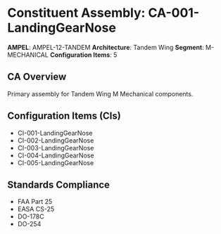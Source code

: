 # Constituent Assembly: CA-001-LandingGearNose

**AMPEL**: AMPEL-12-TANDEM
**Architecture**: Tandem Wing
**Segment**: M-MECHANICAL
**Configuration Items**: 5

## CA Overview
Primary assembly for Tandem Wing M Mechanical components.

## Configuration Items (CIs)
- CI-001-LandingGearNose
- CI-002-LandingGearNose
- CI-003-LandingGearNose
- CI-004-LandingGearNose
- CI-005-LandingGearNose

## Standards Compliance
- FAA Part 25
- EASA CS-25
- DO-178C
- DO-254
